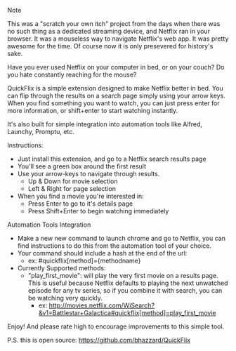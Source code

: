 > [!NOTE]
> This was a "scratch your own itch" project from the days when there was no such thing as a dedicated streaming device, and Netflix ran in your browser.
> It was a mouseless way to navigate Netflix's web app. It was pretty awesome for the time. Of course now it is only presevered for history's sake.

Have you ever used Netflix on your computer in bed, or on your couch? Do you hate constantly reaching for the mouse?

QuickFlix is a simple extension designed to make Netflix better in bed. You can flip through the results on a search page simply using your arrow keys. When you find something you want to watch, you can just press enter for more information, or shift+enter to start watching instantly.

It's also built for simple integration into automation tools like Alfred, Launchy, Promptu, etc.

Instructions:
 * Just install this extension, and go to a Netflix search results page
 * You'll see a green box around the first result
 * Use your arrow-keys to navigate through results.
   * Up & Down for movie selection
   * Left & Right for page selection
 * When you find a movie you're interested in:
   * Press Enter to go to it's details page
   * Press Shift+Enter to begin watching immediately

Automation Tools Integration
 * Make a new new command to launch chrome and go to Netflix, you can find instructions to do this from the automation tool of your choice.
 * Your command should include a hash at the end of the url:
   * ex: #quickflix[method]={methodname}
 * Currently Supported methods:
   * "play_first_movie": will play the very first movie on a results page. This is useful because Netflix defaults to playing the next unwatched episode for any tv series, so if you combine it with search, you can be watching very quickly.
      * ex: http://movies.netflix.com/WiSearch?&v1=Battlestar+Galactica#quickflix[method]=play_first_movie

Enjoy! And please rate high to encourage improvements to this simple tool.

P.S. this is open source: https://github.com/bhazzard/QuickFlix
